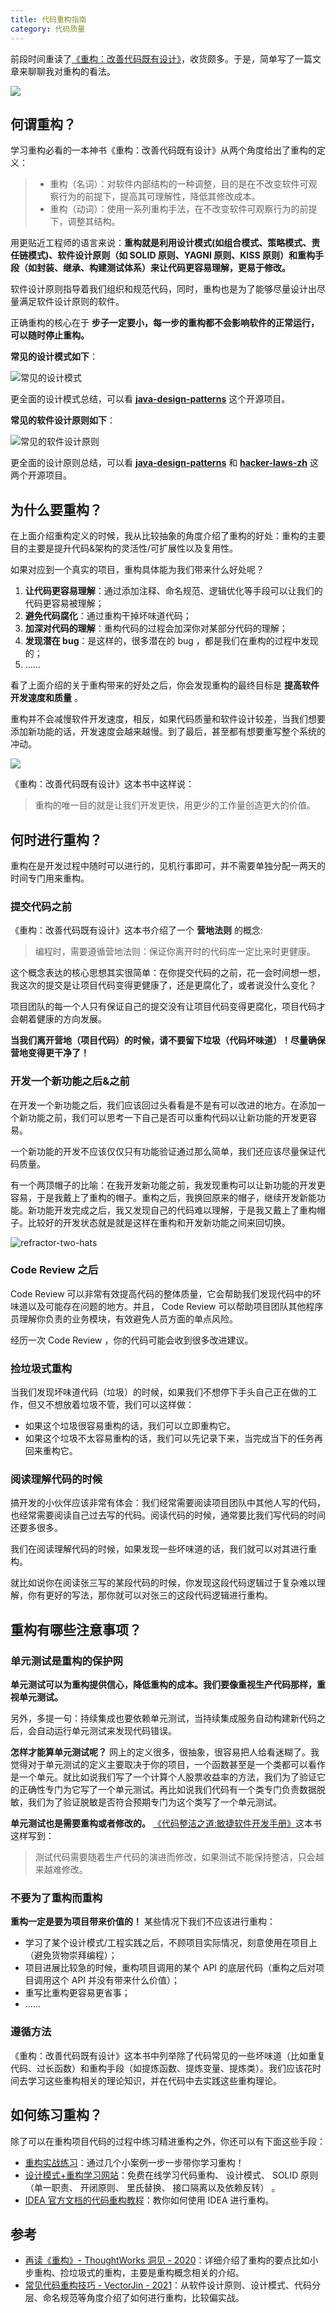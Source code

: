 ```yaml
---
title: 代码重构指南
category: 代码质量
---
```


前段时间重读了[《重构：改善代码既有设计》](https://book.douban.com/subject/30468597/)，收货颇多。于是，简单写了一篇文章来聊聊我对重构的看法。


![](https://oss.javaguide.cn/github/javaguide/image-20220311155746549.png)

## 何谓重构？

学习重构必看的一本神书《重构：改善代码既有设计》从两个角度给出了重构的定义：

> - 重构（名词）：对软件内部结构的一种调整，目的是在不改变软件可观察行为的前提下，提高其可理解性，降低其修改成本。
> - 重构（动词）：使用一系列重构手法，在不改变软件可观察行为的前提下，调整其结构。

用更贴近工程师的语言来说：**重构就是利用设计模式(如组合模式、策略模式、责任链模式)、软件设计原则（如 SOLID 原则、YAGNI 原则、KISS 原则）和重构手段（如封装、继承、构建测试体系）来让代码更容易理解，更易于修改。**

软件设计原则指导着我们组织和规范代码，同时，重构也是为了能够尽量设计出尽量满足软件设计原则的软件。

正确重构的核心在于 **步子一定要小，每一步的重构都不会影响软件的正常运行，可以随时停止重构。**

**常见的设计模式如下**：


![常见的设计模式](https://oss.javaguide.cn/github/javaguide/system-design/basis/common-design-patterns.png)

更全面的设计模式总结，可以看 **[java-design-patterns](https://github.com/iluwatar/java-design-patterns)** 这个开源项目。

**常见的软件设计原则如下**：


![常见的软件设计原则](https://oss.javaguide.cn/github/javaguide/system-design/basis/programming-principles%20.png)

更全面的设计原则总结，可以看 **[java-design-patterns](https://github.com/iluwatar/java-design-patterns)** 和 **[hacker-laws-zh](https://github.com/nusr/hacker-laws-zh)** 这两个开源项目。

## 为什么要重构？

在上面介绍重构定义的时候，我从比较抽象的角度介绍了重构的好处：重构的主要目的主要是提升代码&架构的灵活性/可扩展性以及复用性。

如果对应到一个真实的项目，重构具体能为我们带来什么好处呢？

1. **让代码更容易理解**：通过添加注释、命名规范、逻辑优化等手段可以让我们的代码更容易被理解；
2. **避免代码腐化**：通过重构干掉坏味道代码；
3. **加深对代码的理解**：重构代码的过程会加深你对某部分代码的理解；
4. **发现潜在 bug**：是这样的，很多潜在的 bug ，都是我们在重构的过程中发现的；
5. ......

看了上面介绍的关于重构带来的好处之后，你会发现重构的最终目标是 **提高软件开发速度和质量** 。

重构并不会减慢软件开发速度，相反，如果代码质量和软件设计较差，当我们想要添加新功能的话，开发速度会越来越慢。到了最后，甚至都有想要重写整个系统的冲动。


![](https://oss.javaguide.cn/github/javaguide/bad&good-design.png)

《重构：改善代码既有设计》这本书中这样说：

> 重构的唯一目的就是让我们开发更快，用更少的工作量创造更大的价值。

## 何时进行重构？

重构在是开发过程中随时可以进行的，见机行事即可，并不需要单独分配一两天的时间专门用来重构。

### 提交代码之前

《重构：改善代码既有设计》这本书介绍了一个 **营地法则** 的概念:

> 编程时，需要遵循营地法则：保证你离开时的代码库一定比来时更健康。

这个概念表达的核心思想其实很简单：在你提交代码的之前，花一会时间想一想，我这次的提交是让项目代码变得更健康了，还是更腐化了，或者说没什么变化？

项目团队的每一个人只有保证自己的提交没有让项目代码变得更腐化，项目代码才会朝着健康的方向发展。

**当我们离开营地（项目代码）的时候，请不要留下垃圾（代码坏味道）！尽量确保营地变得更干净了！**

### 开发一个新功能之后&之前

在开发一个新功能之后，我们应该回过头看看是不是有可以改进的地方。在添加一个新功能之前，我们可以思考一下自己是否可以重构代码以让新功能的开发更容易。

一个新功能的开发不应该仅仅只有功能验证通过那么简单，我们还应该尽量保证代码质量。

有一个两顶帽子的比喻：在我开发新功能之前，我发现重构可以让新功能的开发更容易，于是我戴上了重构的帽子。重构之后，我换回原来的帽子，继续开发新能功能。新功能开发完成之后，我又发现自己的代码难以理解，于是我又戴上了重构帽子。比较好的开发状态就是就是这样在重构和开发新功能之间来回切换。


![refractor-two-hats](https://oss.javaguide.cn/github/javaguide/refractor-two-hats.png)

### Code Review 之后

Code Review 可以非常有效提高代码的整体质量，它会帮助我们发现代码中的坏味道以及可能存在问题的地方。并且， Code Review 可以帮助项目团队其他程序员理解你负责的业务模块，有效避免人员方面的单点风险。

经历一次 Code Review ，你的代码可能会收到很多改进建议。

### 捡垃圾式重构

当我们发现坏味道代码（垃圾）的时候，如果我们不想停下手头自己正在做的工作，但又不想放着垃圾不管，我们可以这样做：

- 如果这个垃圾很容易重构的话，我们可以立即重构它。
- 如果这个垃圾不太容易重构的话，我们可以先记录下来，当完成当下的任务再回来重构它。

### 阅读理解代码的时候

搞开发的小伙伴应该非常有体会：我们经常需要阅读项目团队中其他人写的代码，也经常需要阅读自己过去写的代码。阅读代码的时候，通常要比我们写代码的时间还要多很多。

我们在阅读理解代码的时候，如果发现一些坏味道的话，我们就可以对其进行重构。

就比如说你在阅读张三写的某段代码的时候，你发现这段代码逻辑过于复杂难以理解，你有更好的写法，那你就可以对张三的这段代码逻辑进行重构。

## 重构有哪些注意事项？

### 单元测试是重构的保护网

**单元测试可以为重构提供信心，降低重构的成本。我们要像重视生产代码那样，重视单元测试。**

另外，多提一句：持续集成也要依赖单元测试，当持续集成服务自动构建新代码之后，会自动运行单元测试来发现代码错误。

**怎样才能算单元测试呢？** 网上的定义很多，很抽象，很容易把人给看迷糊了。我觉得对于单元测试的定义主要取决于你的项目，一个函数甚至是一个类都可以看作是一个单元。就比如说我们写了一个计算个人股票收益率的方法，我们为了验证它的正确性专门为它写了一个单元测试。再比如说我们代码有一个类专门负责数据脱敏，我们为了验证脱敏是否符合预期专门为这个类写了一个单元测试。

**单元测试也是需要重构或者修改的。** [《代码整洁之道:敏捷软件开发手册》](https://book.douban.com/subject/4199741/)这本书这样写到：

> 测试代码需要随着生产代码的演进而修改，如果测试不能保持整洁，只会越来越难修改。

### 不要为了重构而重构

**重构一定是要为项目带来价值的！** 某些情况下我们不应该进行重构：

- 学习了某个设计模式/工程实践之后，不顾项目实际情况，刻意使用在项目上（避免货物崇拜编程）；
- 项目进展比较急的时候，重构项目调用的某个 API 的底层代码（重构之后对项目调用这个 API 并没有带来什么价值）；
- 重写比重构更容易更省事；
- ......

### 遵循方法

《重构：改善代码既有设计》这本书中列举除了代码常见的一些坏味道（比如重复代码、过长函数）和重构手段（如提炼函数、提炼变量、提炼类）。我们应该花时间去学习这些重构相关的理论知识，并在代码中去实践这些重构理论。

## 如何练习重构？

除了可以在重构项目代码的过程中练习精进重构之外，你还可以有下面这些手段：

- [重构实战练习](https://linesh.gitbook.io/refactoring/)：通过几个小案例一步一步带你学习重构！
- [设计模式+重构学习网站](https://refactoringguru.cn/)：免费在线学习代码重构、 设计模式、 SOLID 原则 （单一职责、 开闭原则、 里氏替换、 接口隔离以及依赖反转） 。
- [IDEA 官方文档的代码重构教程](https://www.jetbrains.com/help/idea/refactoring-source-code.html#popular-refactorings)：教你如何使用 IDEA 进行重构。

## 参考

- [再读《重构》- ThoughtWorks 洞见 - 2020](https://insights.thoughtworks.cn/reread-refactoring/)：详细介绍了重构的要点比如小步重构、捡垃圾式的重构，主要是重构概念相关的介绍。
- [常见代码重构技巧 - VectorJin - 2021](https://juejin.cn/post/6954378167947624484)：从软件设计原则、设计模式、代码分层、命名规范等角度介绍了如何进行重构，比较偏实战。
